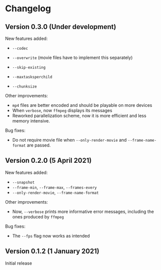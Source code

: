 # Changelog

## Version 0.3.0 (Under development)

New features added:
- `--codec`
- `--overwrite` (movie files have to implement this separately)
- `--skip-existing`

- `--maxtasksperchild`
- `--chunksize`

Other improvements:
- `mp4` files are better encoded and should be playable on more devices
- When `verbose`, now `ffmpeg` displays its messages
- Reworked parallelization scheme, now it is more efficient and less memory
  intensive.

Bug fixes:
- Do not require movie file when `--only-render-movie` and `--frame-name-format`
  are passed.

## Version 0.2.0 (5 April 2021)

New features added:
- `--snapshot`
- `--frame-min`, `--frame-max`, `--frames-every`
- `--only-render-movie`, `--frame-name-format`

Other improvements:
- Now, `--verbose` prints more informative error messages, including the ones
  produced by `ffmpeg`

Bug fixes:
- The `--fps` flag now works as intended

## Version 0.1.2 (1 January 2021)

Initial release

